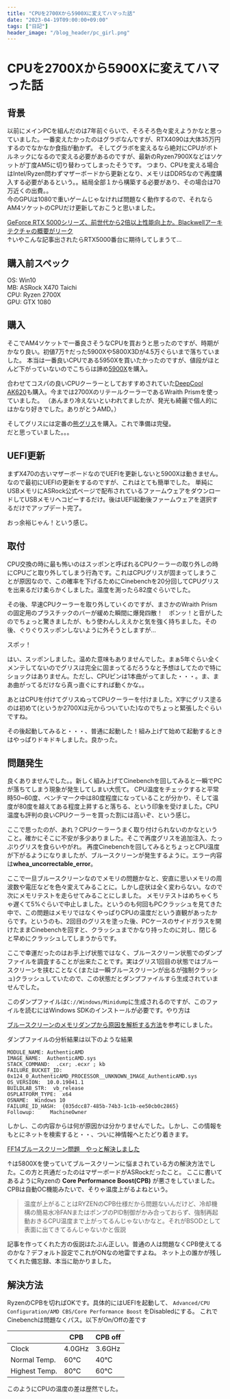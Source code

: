 ```yaml
---
title: "CPUを2700Xから5900Xに変えてハマった話"
date: "2023-04-19T09:00:00+09:00"
tags: ["日記"]
header_image: "/blog_header/pc_girl.png"
---
```

# CPUを2700Xから5900Xに変えてハマった話

## 背景

以前にメインPCを組んだのは7年前ぐらいで、そろそろ色々変えようかなと思っていました。一番変えたかったのはグラボなんですが、RTX4090は大体35万円するのでなかなか食指が動かず。
そしてグラボを変えるなら絶対にCPUがボトルネックになるので変える必要があるのですが、最新のRyzen7900Xなどはソケットが丁度AM5に切り替わってしまったそうです。
つまり、CPUを変える場合はIntel/Ryzen問わずマザーボードから更新となり、メモリはDDR5なので再度購入する必要があるという。。結局全部１から構築する必要があり、その場合は70万近くの出費。。  
今のGPUは1080で重いゲームじゃなければ問題なく動作するので、それならAM4ソケットのCPUだけ更新しておこうと思いました。

[GeForce RTX 5000シリーズ、前世代から2倍以上性能向上か。Blackwellアーキテクチャの概要がリーク](https://www.nichepcgamer.com/archives/nvidia-geforce-rtx-5000-seires-blackwell-architecture-early-leak-information-april-2023.html)  
↑いやこんな記事出されたらRTX5000番台に期待してしまうて...

## 購入前スペック

OS: Win10  
MB: ASRock X470 Taichi  
CPU: Ryzen 2700X  
GPU: GTX 1080  

## 購入

そこでAM4ソケットで一番良さそうなCPUを買おうと思ったのですが、時期がかなり良い。初値7万↑だった5900Xや5800X3Dが4.5万ぐらいまで落ちていました。
本当は一番良いCPUである5950Xを買いたかったのですが、値段がほとんど下がっていないのでこちらは諦め[5900X](https://amzn.to/3UsJWHL)を購入。

合わせてコスパの良いCPUクーラーとしておすすめされていた[DeepCool AK620](https://amzn.to/3zOOjU8)も購入。今までは2700XのリテールクーラーであるWraith Prismを使っていました。
（あんまり冷えないといわれてましたが、発光も綺麗で個人的にはかなり好きでした。ありがとうAMD。）

そしてグリスには定番の[熊グリス](https://amzn.to/3MQFXmX)を購入。これで準備は完璧。  
だと思っていました。。。

## UEFI更新

まずX470の古いマザーボードなのでUEFIを更新しないと5900Xは動きません。なので最初にUEFIの更新をするのですが、これはとても簡単でした。
単純にUSBメモリにASRock公式ページで配布されているファームウェアをダウンロードしてUSBメモリへコピーするだけ。後はUEFI起動後ファームウェアを選択するだけでアップデート完了。

おっ余裕じゃん！という感じ。

## 取付

CPU交換の時に最も怖いのはスッポンと呼ばれるCPUクーラーの取り外しの時にCPUごと取り外してしまう行為です。これはCPUグリスが固まってしまうことが原因なので、この確率を下げるためにCinebenchを20分回してCPUグリスを出来るだけ柔らかくしました。温度を測ったら82度ぐらいでした。

その後、早速CPUクーラーを取り外していくのですが、まさかのWraith Prismの固定用のプラスチックのバーが緩めた瞬間に爆発四散！　ポンッ！と音がしたのでちょっと驚きましたが、もう使わんしええかと気を強く持ちました。その後、ぐりぐりスッポンしないように外そうとしますが...

スポッ！

はい、スッポンしました。温めた意味もありませんでした。まぁ5年ぐらい全くメンテしてないのでグリスは完全に固まってるだろうなと予想はしてたので特にショックはありません。ただし、CPUピンは1本曲がってました・・・。ま、まあ曲がってるだけなら真っ直ぐにすれば動くかな。。

あとはCPUを付けてグリスぬってCPUクーラーを付けました。X字にグリス塗るのは初めて(というか2700Xは元からついていた)なのでちょっと緊張したぐらいですね。

その後起動してみると・・・、普通に起動した！組み上げて始めて起動するときはやっぱりドキドキしました。良かった。

## 問題発生

良くありませんでした。。新しく組み上げてCinebenchを回してみると一瞬でPCが落ちてしまう現象が発生してしまい大慌て。
CPU温度をチェックすると平常時50~60度、ベンチマーク中は80度程度になっていることが分かり、そして温度が80度を越えてある程度上昇すると落ちる、という印象を受けました。CPU温度も評判の良いCPUクーラーを買った割には高いぞ、という感じ。

ここで思ったのが、あれ？CPUクーラーうまく取り付けられないのかなということ。確かにそこに不安が多少ありました。そこで再度グリスを追加注入、たっぷりグリスを食らいやがれ。
再度Cinebenchを回してみるとちょっとCPU温度が下がるようになりましたが、ブルースクリーンが発生するように。エラー内容は**whea_uncorrectable_error**。

ここで一旦ブルースクリーンなのでメモリの問題かなと、安直に思いメモリの周波数や電圧などを色々変えてみることに。しかし症状は全く変わらない。なので次にメモリテストを走らせてみることにしました。
メモリテストはめちゃくちゃ遅くて5%ぐらいで中止しました。というのも何回もPCクラッシュを見てきた中で、この問題はメモリではなくやっぱりCPUの温度だという直観があったからです。というのも、2回目のグリスを塗った後、PCケースのサイドガラスを開けたままCinebenchを回すと、クラッシュまでかなり持ったのに対し、閉じると早めにクラッシュしてしまうからです。

ここで幸運だったのはお手上げ状態ではなく、ブルースクリーン状態でのダンプファイルを調査することが出来たことです。実はグリス1回目の状態ではブルースクリーンを挟むことなく(または一瞬ブルースクリーンが出るが強制クラッシュ)クラッシュしていたので、この状態だとダンプファイルすら生成されていませんでした。

このダンプファイルは`C://Windows/Minidump`に生成されるのですが、このファイルを読むにはWindows SDKのインストールが必要です。やり方は

[ブルースクリーンのメモリダンプから原因を解析する方法](https://shop.applied-net.co.jp/blog/cate_kojin_news_tech/21926/)を参考にしました。

ダンプファイルの分析結果は以下のような結果

```text
MODULE_NAME: AuthenticAMD
IMAGE_NAME:  AuthenticAMD.sys
STACK_COMMAND:  .cxr; .ecxr ; kb
FAILURE_BUCKET_ID:  0x124_0_AuthenticAMD_PROCESSOR__UNKNOWN_IMAGE_AuthenticAMD.sys
OS_VERSION:  10.0.19041.1
BUILDLAB_STR:  vb_release
OSPLATFORM_TYPE:  x64
OSNAME:  Windows 10
FAILURE_ID_HASH:  {035dcc87-485b-74b3-1c1b-ee50cb0c2865}
Followup:     MachineOwner
```

しかし、この内容からは何が原因かは分かりませんでした。しかし、この情報をもとにネットを検索すると・・、ついに神情報へとたどり着きます。

[FF14ブルースクリーン問題　やっと解決しました](https://jp.finalfantasyxiv.com/lodestone/character/1344652/blog/5102117/)

↑は5800Xを使っていてブルースクリーンに悩まされている方の解決方法でした。この方と共通だったのはマザーボードがASRockだったこと。
ここに書いてあるようにRyzenの **Core Performance Boost(CPB)** が悪さをしていました。CPBは自動OC機能みたいで、そりゃ温度上がるよねという。

>温度が上がることはRYZENのCPB仕様だから問題ないんだけど、冷却機構の簡易水冷FANまたはポンプのPID制御がかみ合っておらず、強制再起動おきるCPU温度まで上がってるんじゃないかなと。それがBSODとして表面に出てきてるんじゃないかと仮説

記事を作ってくれた方の仮説はたぶん正しい。普通の人は問題なくCPB使えてるのかな？デフォルト設定でこれがONなの地雷ですよね。
ネット上の誰かが残してくれた備忘録、本当に助かりました。

## 解決方法

RyzenのCPBを切ればOKです。具体的にはUEFIを起動して、 `Advanced/CPU Configuration/AMD CBS/Core Performance Boost` をDisabledにする。
これでCinebenchは問題なくパス。以下がOn/Offの差です

||CPB|CPB off|
|---|---|---|
|Clock|4.0GHz|3.6GHz|
|Normal Temp.|60℃|40℃|
|Highest Temp.|80℃|60℃|

このようにCPUの温度の差は歴然でした。

